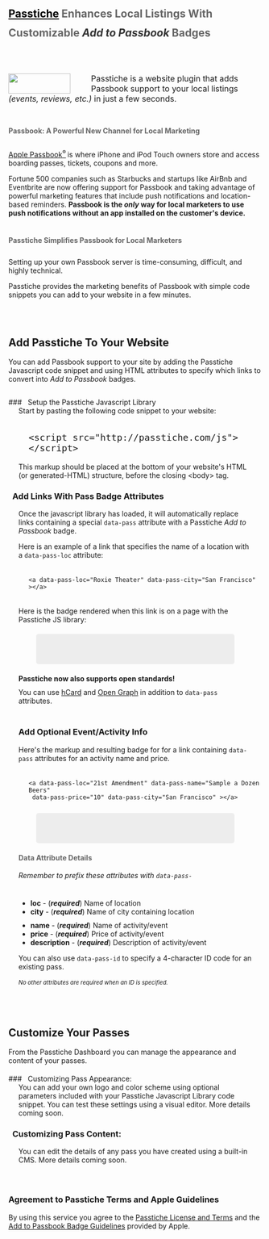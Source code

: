 <!--<iframe src="http://ghbtns.com/github-btn.html?user=passtiche&amp;repo=passtiche-client&amp;type=watch&amp;count=true" allowtransparency="true" frameborder="0" scrolling="0" width="110px" height="20px"></iframe>-->

<div style="display:none;">
# Passtiche Overview
</div>

<h2 style="line-height:38px;color:#666;"><a style="color:black;" href="http://www.passtiche.com">Passtiche</a> Enhances Local Listings With<br/> Customizable <i style="color:#333;">Add to Passbook</i> Badges</h2>
<br/>
<div style="height:10px;"></div>

<p style="
    font-size: 16px;
"><img src="/badge" style="
    height: 40px;
    width: 123px;
    float: left;
    margin-right: 41px;
"> <a>Passtiche</a> is a website plugin that adds Passbook support to your local listings <i>(events, reviews, etc.)</i> in just a few seconds.</p>


<div style="height:3px;"></div>
<h4 style="line-height:32px;color:#666;">Passbook: A Powerful New Channel for Local Marketing</h4>
<p><a href="http://www.apple.com/ios/whats-new/#passbook" target="_blank">Apple Passbook<sup style="font-size: 11px;margin-right: -1px;top: -7px;">®</sup></a> is where iPhone and iPod Touch owners store and access boarding passes, tickets, coupons and more.
</p> Fortune 500 companies such as Starbucks and startups like AirBnb and Eventbrite are now offering support for Passbook and taking advantage of powerful marketing features that include push notifications and location-based reminders. <b>Passbook is the <i>only</i> way for local marketers to use push notifications without an app installed on the customer's device.</b>

<h4 style="line-height:32px;color:#666;margin-top:30px;">Passtiche Simplifies Passbook for Local Marketers</h4>

</p>Setting up your own Passbook server is time-consuming, difficult, and highly technical.</p><p> Passtiche provides the marketing benefits of Passbook with simple code snippets you can add to your website in a few minutes.</p>
<p> </p>
<p> </p>

<div style="height:30px;"></div>


## Add Passtiche To Your Website

You can add Passbook support to your site by adding the Passtiche Javascript code snippet and using HTML attributes to specify which links to convert into <i>Add to Passbook</i> badges.

<div style="height:15px;"></div>
### &nbsp; Setup the Passtiche Javascript Library 

<div style="margin: 0 20px 20px;">
Start by pasting the following code snippet to your website:

<div style="width: 100%;
height: 60px;
margin: 20px 20px 0;">
<pre style="float:left;"><code style="font-size:1.3em;">&lt;script src="<span class="atv">http://passtiche.com/js</span>"&gt;&lt;/script&gt;</code></pre>
</div>

This markup should be placed at the bottom of your website's HTML (or generated-HTML) structure, before the closing &lt;body&gt; tag.

</div>



### &nbsp; Add Links With Pass Badge Attributes

<div style="margin: 0 20px 20px;">
Once the javascript library has loaded, it will automatically replace links containing a special <code>data-pass</code> attribute with a Passtiche <i>Add to Passbook</i> badge. 



Here is an example of a link that specifies the name of a location with a <code>data-pass-loc</code> attribute:

<div style="width: 100%;
height: 60px;
margin: 20px 20px 0;">
<pre style="float:left;"><code>&lt;a <span class="atv">data-pass-loc</span>="<span class="kwd">Roxie Theater</span>" <span class="atv">data-pass-city</span>="<span class="kwd">San Francisco</span>" &gt;&lt;/a&gt;</code></pre>
</div>

Here is the badge rendered when this link is on a page with the Passtiche JS library:
<div style="margin:15px;text-align:center;max-width:500px;">
<div  style="height:40px; margin:20px;padding:10px;background:rgba(200,200,200,.3);border-radius:5px;"> <a data-pass-loc="Local Pub" data-pass-city="San Francisco"></a> </div>
</div>

<div class="alert">
	<b>Passtiche now also supports open standards!</b> <div style="height:10px;"></div> You can use <a href="http://microformats.org/wiki/hcard">hCard</a> and <a href="http://ogp.me/">Open Graph</a> in addition to <code>data-pass</code> attributes.
</div>
<div style="height:20px;"></div>


<h3>Add Optional Event/Activity Info</h3>

Here's the markup and resulting badge for for a link containing <code>data-pass</code> attributes for an activity name and price.

<div style="width: 100%;
height: 60px;
margin: 20px 20px 0;">
<pre style="float:left;"><code>&lt;a <span class="atv">data-pass-loc</span>="<span class="kwd">21st Amendment</span>" <span class="atv">data-pass-name</span>="<span class="kwd">Sample a Dozen Beers</span>"<br/> <span class="atv">data-pass-price</span>=<span class="kwd">"10</span>" <span class="atv">data-pass-city</span>="<span class="kwd">San Francisco</span>" &gt;&lt;/a&gt;</code></pre>
</div>
<div style="margin:15px;text-align:center;max-width:500px;">
<div  style="height:40px; margin:20px;padding:10px;background:rgba(200,200,200,.3);border-radius:5px;"> <a data-pass-loc="Local Pub" data-pass-city="San Francisco" data-pass-name="Sample a Dozen Beers" data-pass-price="10" ></a> </div>
</div>

<h4 style="color:#666;">Data Attribute Details</h4>

<i>Remember to prefix these attributes with <code>data-pass-</code></i>

<div style="height:10px;"></div>

<ul>
	<li><b>loc</b> - (<b><i>required</i></b>) Name of location</li>
	<li><b>city</b> - (<b><i>required</i></b>) Name of city containing location</li>
	<div style="height:10px;"></div>
	<li><b>name</b> - (<b><i>required</i></b>) Name of activity/event</li>
	<li><b>price</b> - (<b><i>required</i></b>) Price of activity/event</li>
	<li><b>description</b> - (<b><i>required</i></b>) Description of activity/event</li>
</ul>

You can also use <code>data-pass-id</code> to specify a 4-character ID code for an existing pass. <div style="height:2px;"></div><i style="font-size:.8em;">No other attributes are required when an ID is specified.</i>

</div>


<div style="height:30px;"></div>


## Customize Your Passes

From the <a>Passtiche Dashboard</a> you can manage the appearance and content of your passes. 
<div style="height:5px;"></div>
### &nbsp; Customizing Pass Appearance:

<div style="margin: 0 20px 20px;">
You can add your own logo and color scheme using optional parameters included with your Passtiche Javascript Library code snippet. You can test these settings using a visual editor. More details coming soon. 
</div>

### &nbsp; Customizing Pass Content:

<div style="margin: 0 20px 20px;">
You can edit the details of any pass you have created using a built-in CMS. More details coming soon. 
</div>

<br/>
<div style="display:none;">
### Support

Please contact [Passtiche][email]  <!-- Discussion Group, etc. -->

</div>

### Agreement to Passtiche Terms and Apple Guidelines

By using this service you agree to the [Passtiche License and Terms][license] and the <a href="https://developer.apple.com/passbook/AddToPassbookBadgeGuidelines.pdf">Add to Passbook Badge Guidelines</a> provided by Apple. 




[travis]: http://travis-ci.org/tomchristie/django-rest-framework?branch=master
[travis-build-image]: https://secure.travis-ci.org/tomchristie/django-rest-framework.png?branch=restframework2
[urlobject]: https://github.com/zacharyvoase/urlobject
[markdown]: http://pypi.python.org/pypi/Markdown/
[yaml]: http://pypi.python.org/pypi/PyYAML
[0.4]: https://github.com/tomchristie/django-rest-framework/tree/0.4.X
[image]: /static/images/boarding.png
[sandbox]: http://restframework.herokuapp.com/

[quickstart]: tutorial/quickstart.md

[license]: docs/topics/license.md
[find_pass]: api_methods/find_pass.md
[update_pass]: api_methods/update_pass.md
[find_location]: api_methods/find_location.md
[update_location]: api_methods/update_location.md
[find_list]: api_methods/find_list.md
[update_list]: api_methods/update_list.md

[button]: topics/button.md

[request]: api-guide/requests.md
[response]: api-guide/responses.md
[views]: api-guide/views.md
[generic-views]: api-guide/generic-views.md
[parsers]: api-guide/parsers.md
[renderers]: api-guide/renderers.md
[serializers]: api-guide/serializers.md
[fields]: api-guide/fields.md
[authentication]: api-guide/authentication.md
[permissions]: api-guide/permissions.md
[throttling]: api-guide/throttling.md
[pagination]: api-guide/pagination.md
[contentnegotiation]: api-guide/content-negotiation.md
[formatsuffixes]: api-guide/format-suffixes.md
[reverse]: api-guide/reverse.md
[exceptions]: api-guide/exceptions.md
[status]: api-guide/status-codes.md
[settings]: api-guide/settings.md

[csrf]: topics/csrf.md
[browser-enhancements]: topics/button.md
[browsableapi]: topics/browsable-api.md
[rest-hypermedia-hateoas]: topics/rest-hypermedia-hateoas.md
[contributing]: topics/contributing.md
[rest-framework-2-announcement]: topics/rest-framework-2-announcement.md
[release-notes]: topics/release-notes.md
[credits]: topics/credits.md

[group]: https://groups.google.com/forum/?fromgroups#!forum/django-rest-framework
[DabApps]: http://dabapps.com
[email]: mailto:james@passtiche.com
